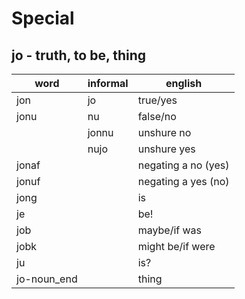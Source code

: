 # Special
## jo - truth, to be, thing
|word |informal|english|
|-----|--------|-------|
|jon  |jo      |true/yes
|jonu |nu      |false/no
|     |jonnu   |unshure no
|     |nujo    |unshure yes
|jonaf|        |negating a no (yes)
|jonuf|        |negating a yes (no)
|jong |        |is
|je   |        |be!
|job  |        |maybe/if was
|jobk |        |might be/if were
|ju   |        |is?
|jo-noun_end|  |thing
